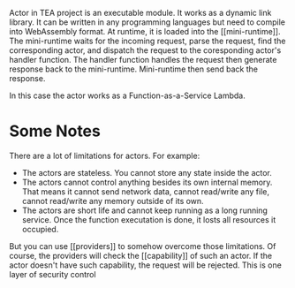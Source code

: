 Actor in TEA project is an executable module. It works as a dynamic link library. It can be written in any programming languages but need to compile into WebAssembly format. At runtime, it is loaded into the [[mini-runtime]]. The mini-runtime waits for the incoming request, parse the request, find the corresponding actor, and dispatch the request to the coresponding actor's handler function. The handler function handles the request then generate response back to the mini-runtime. Mini-runtime then send back the response.

In this case the actor works as a Function-as-a-Service Lambda.

# Some Notes
There are a lot of limitations for actors.
For example:
- The actors are stateless. You cannot store any state inside the actor. 
- The actors cannot control anything besides its own internal memory. That means it cannot send network data, cannot read/write any file, cannot read/write any memory outside of its own.
- The actors are short life and cannot keep running as a long running service. Once the function executation is done, it losts all resources it occupied. 

But you can use [[providers]] to somehow overcome those limitations. Of course, the providers will check the [[capability]] of such an actor. If the actor doesn't have such capability, the request will be rejected. This is one layer of security control


